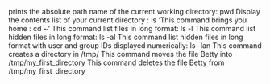 prints the absolute path name of the current working directory: pwd
Display the contents list of your current directory : ls
‘This command brings you home : cd ~’
This command list files in long format: ls -l
This command list hidden files in long format: ls -al
This command list hidden files in long format with user and group IDs displayed numerically: ls -lan
This command creates a directory in /tmp/
This command moves the file Betty into /tmp/my_first_directory
This command deletes the file Betty from /tmp/my_first_directory
